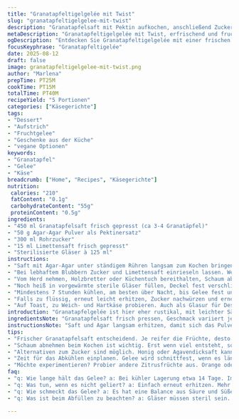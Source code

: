 ```yaml
---
title: "Granatapfeltigelgelée mit Twist"
slug: "granatapfeltigelgelee-mit-twist"
description: "Granatapfelsaft mit Pektin aufkochen, anschließend Zucker und Limettensaft hinzufügen, um die Säure zu balancieren. Kochzeit an Textur und Blasen erkennen. Eingekocht in sterile Gläser, dauert etwa 40 Minuten inklusive Abkühlzeit. Passt zu Käse oder Aufstrichen. Statt Pektin eignet sich Agar-Agar als pflanzliche Alternative, Zuckersorten variierbar. Kühlung wichtig für Konsistenz. Haltbarkeit etwa 14 Tage gekühlt, einfrierbar für längere Lagerung."
metaDescription: "Granatapfeltigelgelée mit Twist, erfrischend und fruchtig, ideal zu Käse oder zum Verschenken, eine kulinarische Entdeckung"
ogDescription: "Entdecken Sie Granatapfeltigelgelée mit einer frischen Note, kombiniert mit Limette, perfekt für Käse und süsse Speisen"
focusKeyphrase: "Granatapfeltigelée"
date: 2025-08-12
draft: false
image: granatapfeltigelgelee-mit-twist.png
author: "Marlena"
prepTime: PT25M
cookTime: PT15M
totalTime: PT40M
recipeYield: "5 Portionen"
categories: ["Käsegerichte"]
tags:
- "Dessert"
- "Aufstrich"
- "Fruchtgelee"
- "Geschenke aus der Küche"
- "vegane Optionen"
keywords:
- "Granatapfel"
- "Gelee"
- "Käse"
breadcrumb: ["Home", "Recipes", "Käsegerichte"]
nutrition: 
 calories: "210"
 fatContent: "0.1g"
 carbohydrateContent: "55g"
 proteinContent: "0.5g"
ingredients:
- "450 ml Granatapfelsaft frisch gepresst (ca 3-4 Granatäpfel)"
- "50 g Agar-Agar Pulver als Pektinersatz"
- "300 ml Rohrzucker"
- "15 ml Limettensaft frisch gepresst"
- "Sterilisierte Gläser à 125 ml"
instructions:
- "Saft mit Agar-Agar unter ständigem Rühren langsam zum Kochen bringen. Schaum bildet sich, Abschöpfen erst später."
- "Bei lebhaftem Blubbern Zucker und Limettensaft einrieseln lassen. Weiter köcheln, bis sichtbare Gelstruktur am Löffelrand entsteht. Nicht zu lange, sonst wird's trocken."
- "Vom Herd nehmen, Holzbretter oder Küchentuch bereithalten, Schaum abnehmen, sonst bitter."
- "Noch heiß in vorgewärmte sterile Gläser füllen, Deckel fest verschließen. Behutsam auf den Kopf stellen, Vakuum bildet sich."
- "Mindestens 7 Stunden kühlen, am besten über Nacht, bis Gelee fest und schnittfest ist."
- "Falls zu flüssig, erneut leicht erhitzen, Zucker nachwürzen und erneut abfüllen."
- "Auf Toast, zu Weich- und Hartkäse probieren. Auch als Glasur für Desserts möglich."
introduction: "Granatapfelgelée ist hier eher rustikal, mit leichter Säure vom Limettensaft und dem erdigen Geschmack von Rohrzucker – nicht zu süß, sonst verfälscht das die Fruchtigkeit. Früher mit Pektin versucht, aber Agar-Agar gibt eine fluffigere Textur, weniger Glasurhaftigkeit. Kochen laut Rezept klappt selten präzise, also lieber auf Blasen und Konsistenz achten. Es zischt und sprudelt – Geräusche sind deine Signale. Achtung beim Abschöpfen, zu viel Schaum bedeutet mehr Bitterstoffe. Mit sterilen Gläsern arbeiten, wenig Reste bleiben sonst offen. Kühlung und Zeit geben das Finale, der Geschmack braucht das. Lässt sich gut vorbereiten, super zum Verschenken auch. Experimentiere gern mit anderen Zitrusfrüchten, Orange oder Grapefruit etwa, ändert das Aroma komplett."
ingredientsNote: "Granatapfelsaft frisch pressen, Geschmack variiert je nach Reife. Agar-Agar benötigt längere Kochzeit als Pektin, sonst nicht gelierend genug. Zuckerart wirkt auf Textur: Rohrzucker verleiht karamellige Noten, weißer Zucker ist neutral. Limettensaft frisch ist Pflicht, Kaufprodukt zu sauer oder zu mild. Optional Vanille oder Zimt für Wintergeschmack. Wichtig: Gläser gut sterilisieren, sonst schimmelt Gelee. Kühlschrank schützt vor schneller Fermentation. Gelée-Niveau testen, indem Löffelprobe immer wieder gemacht wird. Gelierzeit sehr temperaturabhängig, kalte Küchen dauern länger. Für schnelleren Gelierprozess kaltes Wasserbad nutzen nach dem Abfüllen."
instructionsNote: "Saft und Agar langsam erhitzen, damit sich das Pulver gut löst. Rühren konstant, um Klumpenbildung zu vermeiden. Beim Kochen entstehen kleine harte Bläschen, das ist normal und gibt Aufschluss über die Temperaturen. Schaum abnehmen, erst wenn viel entsteht, sonst Bitterkeit. Zucker danach einrühren, sonst Brandgefahr und Zuckerkristalle unten. Das Aufkochen darf nicht zu lang sein, sonst schmeckt Gelee pappig. Deckel der Gläser vorwärmen, damit keine Temperaturschocks entstehen. Bei festeren Gelees wird die Oberfläche matt und zieht ein wenig ein. Abkühlen lassen, aber nicht offen stehen, so vermeidet man Hautbildung. Nach dem Öffnen immer gekühlt lagern und innerhalb weniger Tage verbrauchen. Bei Fehlern hilft Nachkochen mit zusätzlichem Agar oder Zucker nachjustieren."
tips:
- "Frischer Granatapfelsaft entscheidend. Je reifer die Früchte, desto intensiver der Geschmack. Achte auf die Farbe; sie muss tiefrot sein, das gibt Aroma. Achte auch auf die Hersteller von Agar-Agar. Einige benötigen längere Kochzeiten."
- "Schaum abnehmen beim Kochen ist wichtig. Erst wenn viel entsteht, sonst Bitterstoffe. Klumpen vermeiden, konstant rühren. Temperatur ist entscheidend; wenn zu hoch, kann es pappig werden. Nur leicht sprudelnd kochen."
- "Alternativen zum Zucker sind möglich. Honig oder Agavendicksaft kann verwendet werden. Das ändert den Geschmack deutlich. Vorbereiten für Geschenke; Gläser gut sterilisieren, Verschluss muss perfekt sein."
- "Zeit für das Abkühlen einplanen. Gelee wird schnittfest, wenn es länger kühlt. Optimal über Nacht im Kühlschrank. Wenn zu flüssig, einfach wieder leicht erhitzen und mehr Zucker hinzufügen."
- "Möchte experimentieren? Probier andere Zitrusfrüchte aus. Orange oder Grapefruit geben eine neue Geschmacksrichtung. Achte darauf, Limettensaft frisch zu verwenden, das ist essentiell für die Balance."
faq:
- "q: Wie lange hält das Gelee? a: Bei kühler Lagerung etwa 14 Tage. Im Kühlschrank aufbewahren. Einfrieren ist eine Option; verlängert die Haltbarkeit."
- "q: Was tun, wenn es nicht geliert? a: Einfach erneut erhitzen. Mehr Agar-Agar hinzufügen. Manchmal ist es die Temperatur, die das Gelierverhalten verändert. "
- "q: Wie schmeckt das Gelee? a: Es hat eine Balance aus Säure und Süße. Rohrzucker bringt Karamellnoten. Limettensaft fruchtig und frisch; sehr angenehm."
- "q: Was ist beim Abfüllen zu beachten? a: Gläser müssen steril sein. Deckel vorwärmen, damit es keinen Temperaturschock gibt. Füllhöhe sollte 1 cm unter den Rand bleiben."

---
```

